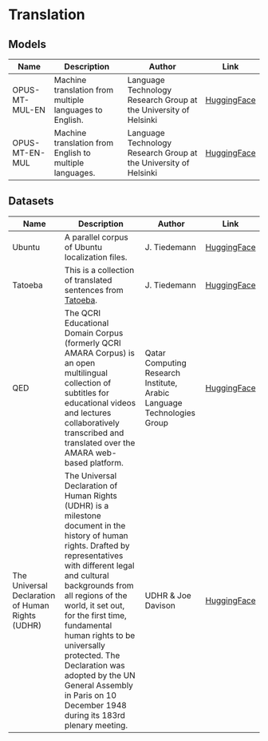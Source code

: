 # Translation

## Models

| Name           | Description                                             | Author                                                           | Link                                                              |
| -------------- | ------------------------------------------------------- | ---------------------------------------------------------------- | ----------------------------------------------------------------- |
| OPUS-MT-MUL-EN | Machine translation from multiple languages to English. | Language Technology Research Group at the University of Helsinki | [HuggingFace](https://huggingface.co/Helsinki-NLP/opus-mt-mul-en) |
| OPUS-MT-EN-MUL | Machine translation from English to multiple languages. | Language Technology Research Group at the University of Helsinki | [HuggingFace](https://huggingface.co/Helsinki-NLP/opus-mt-en-mul) |

## Datasets

| Name                                             | Description                                                                                                                                                                                                                                                                                                                                                                                                                  | Author                                                                 | Link                                                       |
| ------------------------------------------------ | ---------------------------------------------------------------------------------------------------------------------------------------------------------------------------------------------------------------------------------------------------------------------------------------------------------------------------------------------------------------------------------------------------------------------------- | ---------------------------------------------------------------------- | ---------------------------------------------------------- |
| Ubuntu                                           | A parallel corpus of Ubuntu localization files.                                                                                                                                                                                                                                                                                                                                                                              | J. Tiedemann                                                           | [HuggingFace](https://huggingface.co/datasets/opus_ubuntu) |
| Tatoeba                                          | This is a collection of translated sentences from [Tatoeba](https://tatoeba.org/en/).                                                                                                                                                                                                                                                                                                                                        | J. Tiedemann                                                           | [HuggingFace](https://huggingface.co/datasets/tatoeba)     |
| QED                                              | The QCRI Educational Domain Corpus (formerly QCRI AMARA Corpus) is an open multilingual collection of subtitles for educational videos and lectures collaboratively transcribed and translated over the AMARA web-based platform.                                                                                                                                                                                            | Qatar Computing Research Institute, Arabic Language Technologies Group | [HuggingFace](https://huggingface.co/datasets/qed_amara)   |
| The Universal Declaration of Human Rights (UDHR) | The Universal Declaration of Human Rights (UDHR) is a milestone document in the history of human rights. Drafted by representatives with different legal and cultural backgrounds from all regions of the world, it set out, for the first time, fundamental human rights to be universally protected. The Declaration was adopted by the UN General Assembly in Paris on 10 December 1948 during its 183rd plenary meeting. | UDHR & Joe Davison                                                     | [HuggingFace](https://huggingface.co/datasets/udhr)        |

